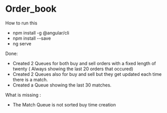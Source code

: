 # Order_book




How to run this
- npm install -g @angular/cli
- npm install --save
- ng serve
  
  
Done:
- Created 2 Queues for both buy and sell orders with a fixed length of twenty ( Always showing the last 20 orders that occured)
- Created 2 Queues also for buy and sell but they get updated each time there is a match.
- Created a Queue showing the last 30 matches.

What is missing : 
- The Match Queue is not sorted buy time creation
                  
                 
                 
                
